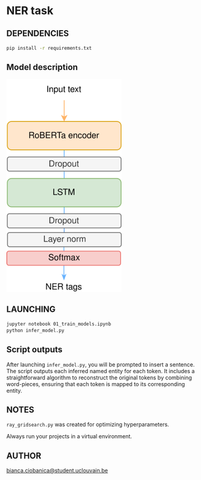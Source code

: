 # NER task
## DEPENDENCIES

```bash
pip install -r requirements.txt
```
## Model description
<img src="./ner_lstm_diagram.svg" width="300">


## LAUNCHING
```bash
jupyter notebook 01_train_models.ipynb
python infer_model.py
```
## Script outputs
After launching `infer_model.py`, you will be prompted to insert a sentence. The script outputs each inferred named entity for each token.
It includes a straightforward algorithm to reconstruct the original tokens by combining word-pieces, ensuring that each token is mapped to its corresponding entity.

## NOTES
`ray_gridsearch.py` was created for optimizing hyperparameters.

Always run your projects in a virtual environment.

## AUTHOR
bianca.ciobanica@student.uclouvain.be

